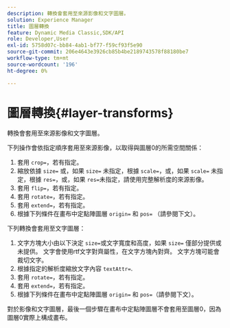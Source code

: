 ```yaml
---
description: 轉換會套用至來源影像和文字圖層。
solution: Experience Manager
title: 圖層轉換
feature: Dynamic Media Classic,SDK/API
role: Developer,User
exl-id: 5758d07c-bb84-4ab1-bf77-f59cf93f5e90
source-git-commit: 206e4643e3926cb85b4be2189743578f88180be7
workflow-type: tm+mt
source-wordcount: '196'
ht-degree: 0%

---
```


# 圖層轉換{#layer-transforms}

轉換會套用至來源影像和文字圖層。

下列操作會依指定順序套用至來源影像，以取得與圖層0的所需空間關係：

1. 套用 `crop=`，若有指定。
1. 縮放依據 `size=` 或，如果 `size=` 未指定，根據 `scale=`，或，如果 `scale=` 未指定，根據 `res=`，或，如果 `res=`未指定，請使用完整解析度的來源影像。
1. 套用 `flip=`，若有指定。
1. 套用 `rotate=`，若有指定。
1. 套用 `extend=`，若有指定。
1. 根據下列條件在畫布中定點陣圖層 `origin=` 和 `pos=` （請參閱下文）。

下列轉換會套用至文字圖層：

1. 文字方塊大小由以下決定 `size=`或文字寬度和高度，如果 `size=` 僅部分提供或未提供。 文字會使用rtf文字對齊屬性，在文字方塊內對齊。 文字方塊可能會裁切文字。
1. 根據指定的解析度縮放文字內容 `textAttr=`.
1. 套用 `rotate=`，若有指定。
1. 套用 `extend=`，若有指定。
1. 根據下列條件在畫布中定點陣圖層 `origin=` 和 `pos=`（請參閱下文）。

對於影像和文字圖層，最後一個步驟在畫布中定點陣圖層不會套用至圖層0，因為圖層0實際上構成畫布。
